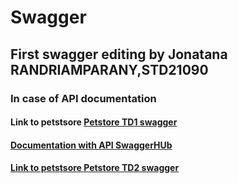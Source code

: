 # Swagger

## First swagger editing by Jonatana RANDRIAMPARANY,STD21090
### In case of API documentation

#### Link to petstsore <a href= "https://petstore.swagger.io/?url=https://raw.githubusercontent.com/Jonas4884/Swagger/main/STD21090.yml">  Petstore TD1 swagger
  
#### Documentation with API SwaggerHUb <a href= "https://app.swaggerhub.com/apis/Jonas4884/testAPI/1.0.0"> 

#### Link to petstsore Petstore TD2 swagger <a href= "https://petstore.swagger.io/?url=https://raw.githubusercontent.com/Jonas4884/Swagger/main/TD2.yaml">
